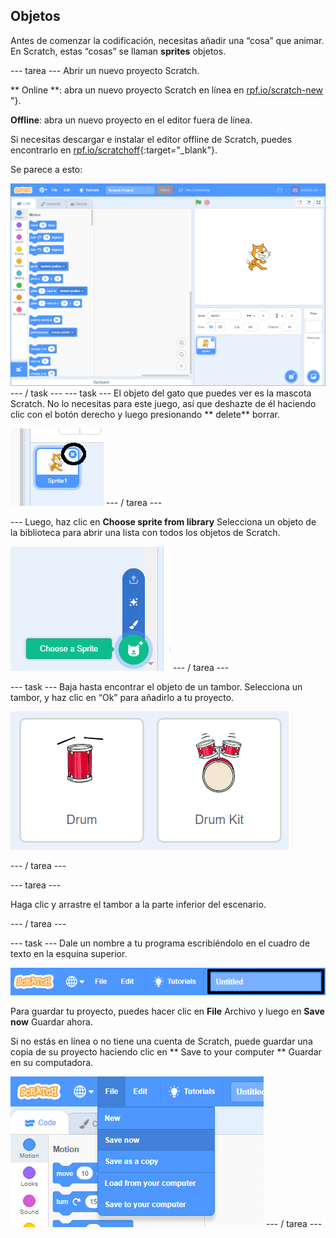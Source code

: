 ## Objetos

Antes de comenzar la codificación, necesitas añadir una “cosa” que animar. En Scratch, estas “cosas” se llaman **sprites** objetos.

\--- tarea \--- Abrir un nuevo proyecto Scratch.

** Online **: abra un nuevo proyecto Scratch en línea en [ rpf.io/scratch-new ](http://rpf.io/scratch-new)"}.

**Offline**: abra un nuevo proyecto en el editor fuera de línea.

Si necesitas descargar e instalar el editor offline de Scratch, puedes encontrarlo en [rpf.io/scratchoff](http://rpf.io/scratchoff){:target="_blank"}.

Se parece a esto:

![captura de pantalla](images/band-scratch.png) \--- / task \--- \--- task \--- El objeto del gato que puedes ver es la mascota Scratch. No lo necesitas para este juego, así que deshazte de él haciendo clic con el botón derecho y luego presionando ** delete** borrar.

![captura de pantalla](images/band-delete-annotated.png) \--- / tarea \---

\--- Luego, haz clic en **Choose sprite from library** Selecciona un objeto de la biblioteca para abrir una lista con todos los objetos de Scratch.

![captura de pantalla](images/band-sprite-library.png) \--- / tarea \---

\--- task \--- Baja hasta encontrar el objeto de un tambor. Selecciona un tambor, y haz clic en “Ok” para añadirlo a tu proyecto.

![screenshot](images/band-sprite-drum.png)

\--- / tarea \---

\--- tarea \---

Haga clic y arrastre el tambor a la parte inferior del escenario.

\--- / tarea \---

\--- task \--- Dale un nombre a tu programa escribiéndolo en el cuadro de texto en la esquina superior.

![nombre](images/band-name-annotated.png)

Para guardar tu proyecto, puedes hacer clic en **File** Archivo y luego en **Save now** Guardar ahora.

Si no estás en línea o no tiene una cuenta de Scratch, puede guardar una copia de su proyecto haciendo clic en ** Save to your computer ** Guardar en su computadora.

![captura de pantalla](images/band-save.png) \--- / tarea \---